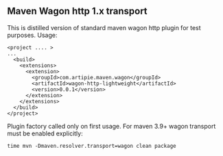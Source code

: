 ## Maven Wagon http 1.x transport

This is distilled version of standard maven wagon http plugin for test purposes.
Usage:
```
<project .... >
...
  <build>
    <extensions>
      <extension>
        <groupId>com.artipie.maven.wagon</groupId>
        <artifactId>wagon-http-lightweight</artifactId>
        <version>0.0.1</version>
      </extension>
    </extensions>
  </build>
</project>
```

Plugin factory called only on first usage. For maven 3.9+ wagon transport must be enabled explicitly:

`time mvn -Dmaven.resolver.transport=wagon clean package`
